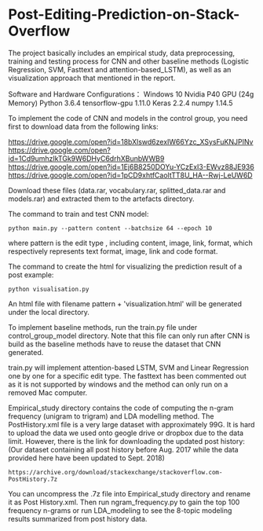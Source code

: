 # Post-Editing-Prediction-on-Stack-Overflow
The project basically includes an empirical study, data preprocessing, training and testing process
for CNN and other baseline methods (Logistic Regression, SVM, Fasttext and attention-based_LSTM), as well
as an visualization approach that mentioned in the report.

Software and Hardware Configurations：
Windows 10
Nvidia P40 GPU (24g Memory)
Python 3.6.4
tensorflow-gpu 1.11.0
Keras 2.2.4
numpy 1.14.5

To implement the code of CNN and models in the control group, you need first to download data from the following links:

   https://drive.google.com/open?id=18bXlswd6zexIW66Yzc_XSysFuKNJPINv
   https://drive.google.com/open?id=1Cd9umhzIkTGk9W6DHyC6drhXBunbWWB9
   https://drive.google.com/open?id=1Ej6B8250DOYu-YCzExI3-EWvz88JE936
   https://drive.google.com/open?id=1pCD9xhtfCaoltTT8U_HA--Rwj-LeUW6D

Download these files (data.rar, vocabulary.rar, splitted_data.rar and models.rar) and extracted them to the artefacts directory.

The command to train and test CNN model:

    python main.py --pattern content --batchsize 64 --epoch 10

where pattern is the edit type , including content, image, link, format, which respectively represents text format, 
image, link and code format.

The command to create the html for visualizing the prediction result of a post example:

    python visualisation.py

An html file with filename pattern + 'visualization.html' will be generated under the local directory.

To implement baseline methods, run the train.py file under control_group_model directory.
Note that this file can only run after CNN is build as the baseline methods have to reuse the dataset that CNN generated.

train.py will implement attention-based LSTM, SVM and Linear Regression one by one for a specific edit type.
The fasttext has been commented out as it is not supported by windows and the method can only run on a removed
Mac computer.

Empirical_study directory contains the code of computing the n-gram frequency (unigram to trigram) and LDA modelling
method. The PostHistory.xml file is a very large dataset with approximately 99G. It is hard to upload the data we used
onto geogle drive or dropbox due to the data limit. However, there is the link for downloading the updated post history:
(Our dataset containing all post history before Aug. 2017 while the data provided here have been updated to Sept. 2018)

    https://archive.org/download/stackexchange/stackoverflow.com-PostHistory.7z

You can uncompress the .7z file into Empirical_study directory and rename it as Post History.xml. Then run ngram_frequency.py 
to gain the top 100 frequency n-grams or run LDA_modeling to see the 8-topic modeling results summarized from post history 
data.
